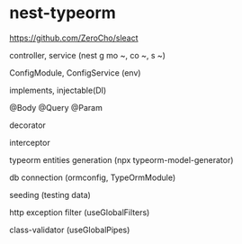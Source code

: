 # nest-typeorm

https://github.com/ZeroCho/sleact

controller, service (nest g mo ~, co ~, s ~)

ConfigModule, ConfigService (env)

implements, injectable(DI)

@Body @Query @Param

decorator

interceptor

typeorm entities generation (npx typeorm-model-generator)

db connection (ormconfig, TypeOrmModule)

seeding (testing data)

http exception filter (useGlobalFilters)

class-validator (useGlobalPipes)

